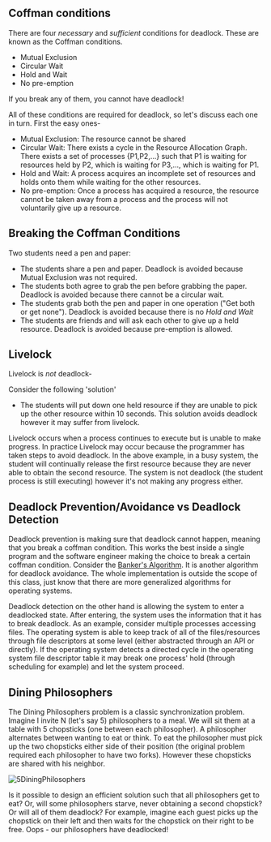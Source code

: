 ## Coffman conditions
There are four _necessary_ and _sufficient_ conditions for deadlock. These are known as the Coffman conditions.

* Mutual Exclusion
* Circular Wait
* Hold and Wait
* No pre-emption

If you break any of them, you cannot have deadlock!

All of these conditions are required for deadlock, so let's discuss each one in turn. First the easy ones-
* Mutual Exclusion: The resource cannot be shared
* Circular Wait: There exists a cycle in the Resource Allocation Graph. There exists a set of processes {P1,P2,...} such that P1 is waiting for resources held by P2, which is waiting for P3,..., which is waiting for P1.
* Hold and Wait: A process acquires an incomplete set of resources and holds onto them while waiting for the other resources.
* No pre-emption: Once a process has acquired a resource, the resource cannot be taken away from a process and the process will not voluntarily give up a resource.

## Breaking the Coffman Conditions

Two students need a pen and paper:
* The students share a pen and paper. Deadlock is avoided because Mutual Exclusion was not required.
* The students both agree to grab the pen before grabbing the paper. Deadlock is avoided because there cannot be a circular wait.
* The students grab both the pen and paper in one operation ("Get both or get none"). Deadlock is avoided because there is no _Hold and Wait_
* The students are friends and will ask each other to give up a held resource. Deadlock is avoided because pre-emption is allowed.


## Livelock
Livelock is _not_ deadlock-

Consider the following 'solution'
* The students will put down one held resource if they are unable to pick up the other resource within 10 seconds. This solution avoids deadlock however it may suffer from livelock.

Livelock occurs when a process continues to execute but is unable to make progress.
In practice Livelock may occur because the programmer has taken steps to avoid deadlock. In the above example, in a busy system, the student will continually release the first resource because they are never able to obtain the second resource. The system is not deadlock (the student process is still executing) however it's not making any progress either.

## Deadlock Prevention/Avoidance vs Deadlock Detection

Deadlock prevention is making sure that deadlock cannot happen, meaning that you break a coffman condition. This works the best inside a single program and the software engineer making the choice to break a certain coffman condition. Consider the [Banker's Algorithm](https://en.wikipedia.org/wiki/Banker's_algorithm). It is another algorithm for deadlock avoidance. The whole implementation is outside the scope of this class, just know that there are more generalized algorithms for operating systems.

Deadlock detection on the other hand is allowing the system to enter a deadlocked state. After entering, the system uses the information that it has to break deadlock. As an example, consider multiple processes accessing files. The operating system is able to keep track of all of the files/resources through file descriptors at some level (either abstracted through an API or directly). If the operating system detects a directed cycle in the operating system file descriptor table it may break one process' hold (through scheduling for example) and let the system proceed.

## Dining Philosophers

The Dining Philosophers problem is a classic synchronization problem. Imagine I invite N (let's say 5) philosophers to a meal. We will sit them at a table with 5 chopsticks (one between each philosopher). A philosopher alternates between wanting to eat or think. To eat the philosopher must pick up the two chopsticks either side of their position (the original problem required each philosopher to have two forks). However these chopsticks are shared with his neighbor.

![5DiningPhilosophers](https://raw.githubusercontent.com/wiki/angrave/SystemProgramming/5DiningPhilosophers.png)

Is it possible to design an efficient solution such that all philosophers get to eat? Or, will some philosophers starve, never obtaining a second chopstick? Or will all of them deadlock? For example, imagine each guest picks up the chopstick on their left and then waits for the chopstick on their right to be free. Oops - our philosophers have deadlocked!







